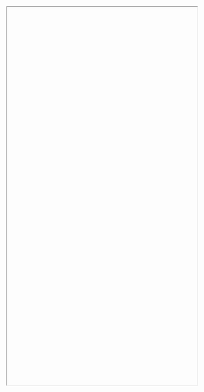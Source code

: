 <iframe data-src="https://liaojunjun.github.io/nice/root/d3/draw_html_tree_demo.html" width="100%" height="1000"></iframe>